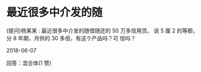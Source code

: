 # 最近很多中介发的随

(提问)杨某某 : 最近很多中介发的随借随还的 50 万多信用贷。 说 5 厘 2 的等额，分 8 年期，月供的 30 多倍，有这个产品吗？可 信吗？

2018-06-07

回答：混合体(1 赞)